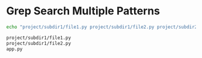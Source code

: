 # Grep Search Multiple Patterns

```bash
echo "project/subdir1/file1.py project/subdir1/file2.py project/subdir2/file2.py project/app.py app.py main.py" | tr ' ' '\n' | grep -e "^project\/subdir1\/.*\.py$" -e "^app.py$"

project/subdir1/file1.py
project/subdir1/file2.py
app.py
```
